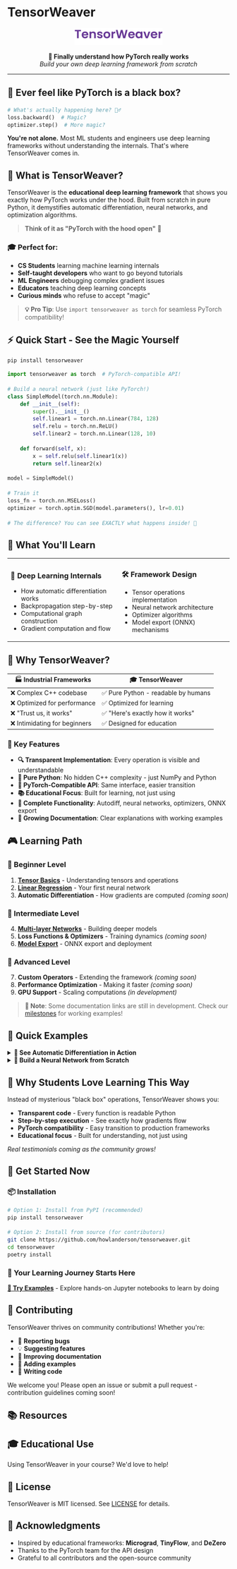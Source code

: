 # TensorWeaver

<p align="center">
  <img src="docs/assets/logo.png" alt="TensorWeaver Logo" width="200"/>
</p>

<p align="center">
  <strong>🧠 Finally understand how PyTorch really works</strong><br>
  <em>Build your own deep learning framework from scratch</em>
</p>


---

## 🤔 **Ever feel like PyTorch is a black box?**

```python
# What's actually happening here? 🤷‍♂️
loss.backward()  # Magic? 
optimizer.step()  # More magic?
```

**You're not alone.** Most ML students and engineers use deep learning frameworks without understanding the internals. That's where TensorWeaver comes in.

## 🎯 **What is TensorWeaver?**

TensorWeaver is the **educational deep learning framework** that shows you exactly how PyTorch works under the hood. Built from scratch in pure Python, it demystifies automatic differentiation, neural networks, and optimization algorithms.

> **Think of it as "PyTorch with the hood open"** 🔧

### **🎓 Perfect for:**
- **CS Students** learning machine learning internals
- **Self-taught developers** who want to go beyond tutorials  
- **ML Engineers** debugging complex gradient issues
- **Educators** teaching deep learning concepts
- **Curious minds** who refuse to accept "magic"

> **💡 Pro Tip**: Use `import tensorweaver as torch` for seamless PyTorch compatibility!

## ⚡ **Quick Start - See the Magic Yourself**

```bash
pip install tensorweaver
```

```python
import tensorweaver as torch  # PyTorch-compatible API!

# Build a neural network (just like PyTorch!)
class SimpleModel(torch.nn.Module):
    def __init__(self):
        super().__init__()
        self.linear1 = torch.nn.Linear(784, 128)
        self.relu = torch.nn.ReLU()
        self.linear2 = torch.nn.Linear(128, 10)
        
    def forward(self, x):
        x = self.relu(self.linear1(x))
        return self.linear2(x)

model = SimpleModel()

# Train it
loss_fn = torch.nn.MSELoss()
optimizer = torch.optim.SGD(model.parameters(), lr=0.01)

# The difference? You can see EXACTLY what happens inside! 👀
```

## 🧠 **What You'll Learn**

<table>
<tr>
<td width="50%">

### **🔬 Deep Learning Internals**
- How automatic differentiation works
- Backpropagation step-by-step
- Computational graph construction
- Gradient computation and flow

</td>
<td width="50%">

### **🛠️ Framework Design**
- Tensor operations implementation
- Neural network architecture
- Optimizer algorithms
- Model export (ONNX) mechanisms

</td>
</tr>
</table>

## 💎 **Why TensorWeaver?**

| 🏭 **Industrial Frameworks** | 🎓 **TensorWeaver** |
|------------------------------|---------------------|
| ❌ Complex C++ codebase | ✅ Pure Python - readable by humans |
| ❌ Optimized for performance | ✅ Optimized for learning |
| ❌ "Trust us, it works" | ✅ "Here's exactly how it works" |
| ❌ Intimidating for beginners | ✅ Designed for education |

### **🚀 Key Features**

- **🔍 Transparent Implementation**: Every operation is visible and understandable
- **🐍 Pure Python**: No hidden C++ complexity - just NumPy and Python
- **🎯 PyTorch-Compatible API**: Same interface, easier transition
- **📚 Educational Focus**: Built for learning, not just using
- **🧪 Complete Functionality**: Autodiff, neural networks, optimizers, ONNX export
- **📖 Growing Documentation**: Clear explanations with working examples

## 🎮 **Learning Path**

### **🌱 Beginner Level**
1. **[Tensor Basics](milestones/01_linear_regression/)** - Understanding tensors and operations
2. **[Linear Regression](milestones/01_linear_regression/demo.ipynb)** - Your first neural network
3. **Automatic Differentiation** - How gradients are computed *(coming soon)*

### **🌿 Intermediate Level**  
4. **[Multi-layer Networks](milestones/03_multilayer_perceptron/)** - Building deeper models
5. **Loss Functions & Optimizers** - Training dynamics *(coming soon)*
6. **[Model Export](milestones/02_onnx_export/)** - ONNX export and deployment

### **🌳 Advanced Level**
7. **Custom Operators** - Extending the framework *(coming soon)*
8. **Performance Optimization** - Making it faster *(coming soon)*
9. **GPU Support** - Scaling computations *(in development)*

> **📝 Note**: Some documentation links are still in development. Check our [milestones](milestones/) for working examples!

## 🎯 **Quick Examples**

<details>
<summary><b>🔬 See Automatic Differentiation in Action</b></summary>

```python
import tensorweaver as torch

# Create tensors
x = torch.tensor([2.0])
y = torch.tensor([3.0])

# Forward pass
z = x * y + x**2
print(f"z = {z.data}")  # [10.0]

# Backward pass - see the magic!
z.backward()
print(f"dz/dx = {x.grad}")  # [7.0] = y + 2*x = 3 + 4  
print(f"dz/dy = {y.grad}")  # [2.0] = x
```

</details>

<details>
<summary><b>🧠 Build a Neural Network from Scratch</b></summary>

```python
import tensorweaver as torch

class MLP(torch.nn.Module):
    def __init__(self):
        super().__init__()
        self.fc1 = torch.nn.Linear(784, 128)
        self.relu = torch.nn.ReLU()
        self.fc2 = torch.nn.Linear(128, 10)
        
    def forward(self, x):
        x = self.relu(self.fc1(x))
        return self.fc2(x)

# Every operation is transparent!
model = MLP()
print(model)  # See the architecture
```

</details>

## 🎯 **Why Students Love Learning This Way**

Instead of mysterious "black box" operations, TensorWeaver shows you:
- **Transparent code** - Every function is readable Python
- **Step-by-step execution** - See exactly how gradients flow
- **PyTorch compatibility** - Easy transition to production frameworks
- **Educational focus** - Built for understanding, not just using

*Real testimonials coming as the community grows!*

## 🚀 **Get Started Now**

### **📦 Installation**
```bash
# Option 1: Install from PyPI (recommended)
pip install tensorweaver

# Option 2: Install from source (for contributors)
git clone https://github.com/howlanderson/tensorweaver.git
cd tensorweaver
poetry install
```

### **🎯 Your Learning Journey Starts Here**

**[🧪 Try Examples](milestones/)** - Explore hands-on Jupyter notebooks to learn by doing

## 🤝 **Contributing**

TensorWeaver thrives on community contributions! Whether you're:
- 🐛 **Reporting bugs**
- 💡 **Suggesting features** 
- 📖 **Improving documentation**
- 🧪 **Adding examples**
- 🔧 **Writing code**

We welcome you! Please open an issue or submit a pull request - contribution guidelines coming soon!

## 📚 **Resources**

## 🎓 **Educational Use**

Using TensorWeaver in your course? We'd love to help!


## 📄 **License**

TensorWeaver is MIT licensed. See [LICENSE](LICENSE) for details.

## 🙏 **Acknowledgments**

- Inspired by educational frameworks: **Micrograd**, **TinyFlow**, and **DeZero**
- Thanks to the PyTorch team for the API design
- Grateful to all contributors and the open-source community


